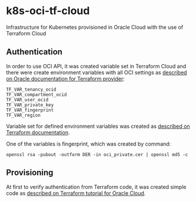 # k8s-oci-tf-cloud

Infrastructure for Kubernetes provisioned in Oracle Cloud with the use of Terraform Cloud

## Authentication

In order to use OCI API, it was created variable set in Terraform Cloud and there were create environment variables with all OCI settings as [described on Oracle documentation for Terraform provider](https://docs.oracle.com/en-us/iaas/Content/API/SDKDocs/terraformproviderconfiguration.htm):

```
TF_VAR_tenancy_ocid
TF_VAR_compartment_ocid
TF_VAR_user_ocid
TF_VAR_private_key
TF_VAR_fingerprint
TF_VAR_region
```

Variable set for defined environment variables was created as [described on Terraform documentation](https://learn.hashicorp.com/tutorials/terraform/cloud-create-variable-set?in=terraform/cloud-get-started).

One of the variables is fingerprint, which was created by command:

```
openssl rsa -pubout -outform DER -in oci_private.cer | openssl md5 -c
```

## Provisioning

At first to verify authentication from Terraform code, it was created simple code as [described on Terraform tutorial for Oracle Cloud](https://learn.hashicorp.com/tutorials/terraform/infrastructure-as-code?in=terraform/oci-get-started).
